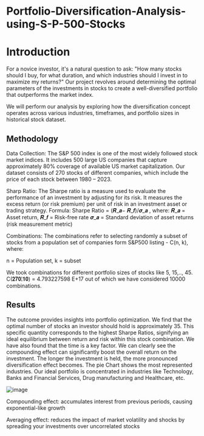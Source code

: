 # Portfolio-Diversification-Analysis-using-S-P-500-Stocks

# Introduction
For a novice investor, it's a natural question to ask: "How many stocks should I buy, for what duration, and which industries should I invest in to maximize my returns?" Our project revolves around determining the optimal parameters of the  investments in stocks to create a well-diversified portfolio that outperforms the market index. 

We will perform our analysis by exploring how the diversification concept operates across various industries, timeframes, and portfolio sizes in historical stock dataset. 

## Methodology

Data Collection: 
The S&P 500 index is one of the most widely followed stock market indices. It includes 500 large US companies that capture approximately 80% coverage of available US market capitalization. Our dataset consists of 270 stocks of different companies, which include the price of each stock between 1980 – 2023.
 


Sharp Ratio:
The Sharpe ratio is a measure used to evaluate the performance of an investment by adjusting for its risk. It measures the excess return (or risk premium) per unit of risk in an investment asset or trading strategy. 
Formula:  Sharpe Ratio = (𝑹_𝒂− 𝑹_𝒇)/𝝈_𝒂  , where:
𝑹_𝒂 = Asset return,  𝑹_𝒇 = Risk-free rate
𝝈_𝒂 = Standard deviation of asset returns (risk measurement metric)


Combinations:
The combinations refer to selecting randomly a subset of stocks from a population set of companies form S&P500 listing - C(n, k), where:

n = Population set,  k = subset

We took combinations for different portfolio sizes of stocks like 5, 15,.., 45. C(𝟐𝟕𝟎¦𝟏𝟎) = 4.793227598 E+17 out of which we have considered 10000 combinations.	 


## Results

The outcome provides insights into portfolio optimization. We find that the optimal number of stocks an investor should hold is approximately 35. This specific quantity corresponds to the highest Sharpe Ratios, signifying an ideal equilibrium between return and risk within this stock combination. We have also found that the time is a key factor. We can clearly see the compounding effect can significantly boost the overall return on the investment. The longer the investment is held, the more pronounced diversification effect becomes. The pie Chart shows the most represented industries. Our ideal portfolio is concentrated in industries like Technology, Banks and Financial Services, Drug manufacturing and Healthcare, etc.



![image](https://github.com/user-attachments/assets/c92330d6-01ab-4ec8-94bb-1c1c49b26d0b)

Compounding effect:
accumulates interest from previous periods, causing exponential-like growth

Averaging effect:
reduces the impact of market volatility and shocks by spreading your investments over uncorrelated stocks






